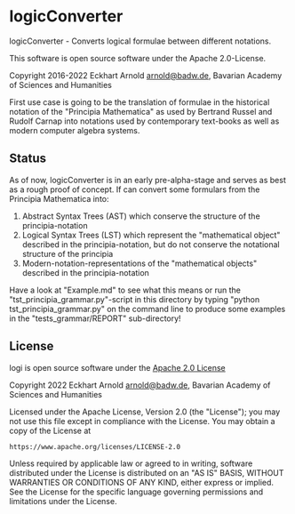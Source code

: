 logicConverter
==============

logicConverter - Converts logical formulae between different notations.

This software is open source software under the Apache 2.0-License.

Copyright 2016-2022  Eckhart Arnold <arnold@badw.de>, Bavarian Academy of Sciences and Humanities

First use case is going to be the translation of formulae in the historical 
notation of the "Principia Mathematica" as used by Bertrand Russel and Rudolf Carnap
into notations used by contemporary text-books as well as modern computer algebra
systems.

Status
------

As of now, logicConverter is in an early pre-alpha-stage and serves as best as a rough proof of concept.
If can convert some formulars from the Principia Mathematica into:

  1. Abstract Syntax Trees (AST) which conserve the structure of the principia-notation
  2. Logical Syntax Trees (LST) which represent the "mathematical object" described in
     the principia-notation, but do not conserve the notational structure of the principia
  3. Modern-notation-representations of the "mathematical objects" described in the
     principia-notation

Have a look at "Example.md" to see what this means or run the "tst_principia_grammar.py"-script 
in this directory by typing "python tst_principia_grammar.py" on the command line to produce 
some examples in the "tests_grammar/REPORT" sub-directory!

License
-------

logi is open source software under the [Apache 2.0 License](https://www.apache.org/licenses/LICENSE-2.0)

Copyright 2022 Eckhart Arnold <arnold@badw.de>, Bavarian Academy of Sciences and Humanities

Licensed under the Apache License, Version 2.0 (the "License");
you may not use this file except in compliance with the License.
You may obtain a copy of the License at

    https://www.apache.org/licenses/LICENSE-2.0

Unless required by applicable law or agreed to in writing, software
distributed under the License is distributed on an "AS IS" BASIS,
WITHOUT WARRANTIES OR CONDITIONS OF ANY KIND, either express or implied.
See the License for the specific language governing permissions and
limitations under the License.
